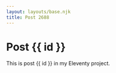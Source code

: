 ```yaml
---
layout: layouts/base.njk
title: Post 2688
---
```


# Post {{ id }}

This is post {{ id }} in my Eleventy project.
